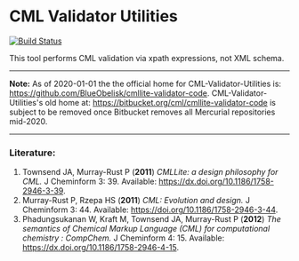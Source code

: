 # CML Validator Utilities
[![Build Status](https://travis-ci.org/BlueObelisk/cmllite-validator-code.svg?branch=master)](https://travis-ci.org/BlueObelisk/cmllite-validator-code)

This tool performs CML validation via xpath expressions, not XML schema.

---
**Note:**
As of 2020-01-01 the the official home for CML-Validator-Utilities is:
<https://github.com/BlueObelisk/cmllite-validator-code>.
CML-Validator-Utilities's old home at: <https://bitbucket.org/cml/cmllite-validator-code>
is subject to be removed once Bitbucket removes all Mercurial repositories mid-2020.

---

### Literature:
1. Townsend JA, Murray-Rust P (**2011**) *CMLLite: a design philosophy for CML.* J Cheminform 3: 39. Available: <https://dx.doi.org/10.1186/1758-2946-3-39>.
2. Murray-Rust P, Rzepa HS (**2011**) *CML: Evolution and design.* J Cheminform 3: 44. Available: <https://doi.org/10.1186/1758-2946-3-44>.
3. Phadungsukanan W, Kraft M, Townsend JA, Murray-Rust P (**2012**) *The semantics of Chemical Markup Language (CML) for computational chemistry : CompChem.* J Cheminform 4: 15. Available: <https://dx.doi.org/10.1186/1758-2946-4-15>.
